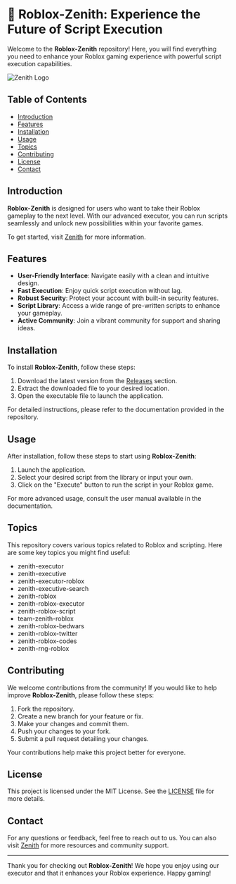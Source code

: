 # 🚀 Roblox-Zenith: Experience the Future of Script Execution

Welcome to the **Roblox-Zenith** repository! Here, you will find everything you need to enhance your Roblox gaming experience with powerful script execution capabilities. 

![Zenith Logo](https://img.shields.io/badge/ZENITH-Executor-brightgreen)

## Table of Contents

- [Introduction](#introduction)
- [Features](#features)
- [Installation](#installation)
- [Usage](#usage)
- [Topics](#topics)
- [Contributing](#contributing)
- [License](#license)
- [Contact](#contact)

## Introduction

**Roblox-Zenith** is designed for users who want to take their Roblox gameplay to the next level. With our advanced executor, you can run scripts seamlessly and unlock new possibilities within your favorite games. 

To get started, visit [Zenith](https://getzenith.org) for more information.

## Features

- **User-Friendly Interface**: Navigate easily with a clean and intuitive design.
- **Fast Execution**: Enjoy quick script execution without lag.
- **Robust Security**: Protect your account with built-in security features.
- **Script Library**: Access a wide range of pre-written scripts to enhance your gameplay.
- **Active Community**: Join a vibrant community for support and sharing ideas.

## Installation

To install **Roblox-Zenith**, follow these steps:

1. Download the latest version from the [Releases](https://github.com/yourusername/Roblox-Zenith/releases) section.
2. Extract the downloaded file to your desired location.
3. Open the executable file to launch the application.

For detailed instructions, please refer to the documentation provided in the repository.

## Usage

After installation, follow these steps to start using **Roblox-Zenith**:

1. Launch the application.
2. Select your desired script from the library or input your own.
3. Click on the "Execute" button to run the script in your Roblox game.

For more advanced usage, consult the user manual available in the documentation.

## Topics

This repository covers various topics related to Roblox and scripting. Here are some key topics you might find useful:

- zenith-executor
- zenith-executive
- zenith-executor-roblox
- zenith-executive-search
- zenith-roblox
- zenith-roblox-executor
- zenith-roblox-script
- team-zenith-roblox
- zenith-roblox-bedwars
- zenith-roblox-twitter
- zenith-roblox-codes
- zenith-rng-roblox

## Contributing

We welcome contributions from the community! If you would like to help improve **Roblox-Zenith**, please follow these steps:

1. Fork the repository.
2. Create a new branch for your feature or fix.
3. Make your changes and commit them.
4. Push your changes to your fork.
5. Submit a pull request detailing your changes.

Your contributions help make this project better for everyone.

## License

This project is licensed under the MIT License. See the [LICENSE](LICENSE) file for more details.

## Contact

For any questions or feedback, feel free to reach out to us. You can also visit [Zenith](https://getzenith.org) for more resources and community support.

---

Thank you for checking out **Roblox-Zenith**! We hope you enjoy using our executor and that it enhances your Roblox experience. Happy gaming!